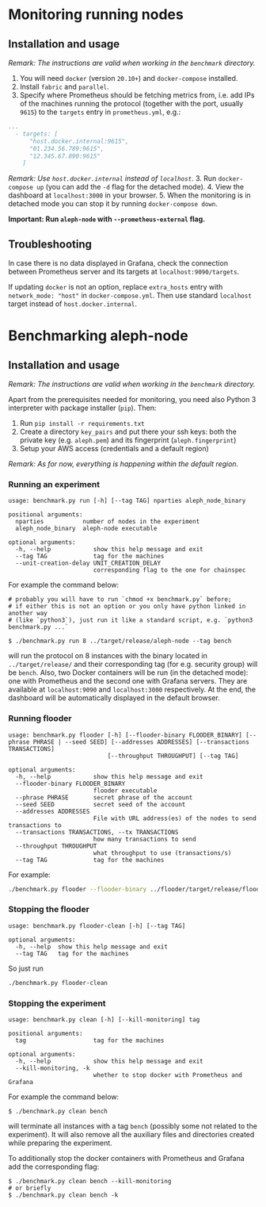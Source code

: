 # Monitoring running nodes

## Installation and usage

_Remark: The instructions are valid when working in the `benchmark` directory._

1. You will need `docker` (version `20.10+`) and `docker-compose` installed.
2. Install `fabric` and `parallel`.
3. Specify where Prometheus should be fetching metrics from, i.e. add IPs of the machines running the protocol 
(together with the port, usually `9615`) to the `targets` entry in `prometheus.yml`, e.g.:
```yml
...
  - targets: [
      "host.docker.internal:9615",
      "01.234.56.789:9615",
      "12.345.67.890:9615"
    ]
```
_Remark: Use `host.docker.internal` instead of `localhost`_.
3. Run `docker-compose up` (you can add the `-d` flag for the detached mode).
4. View the dashboard at `localhost:3000` in your browser.
5. When the monitoring is in detached mode you can stop it by running `docker-compose down`.

**Important: Run `aleph-node` with `--prometheus-external` flag.**

## Troubleshooting

In case there is no data displayed in Grafana, check the connection between Prometheus server and its targets at 
`localhost:9090/targets`.

If updating `docker` is not an option, replace `extra_hosts` entry with `network_mode: "host"` in `docker-compose.yml`. 
Then use standard `localhost` target instead of `host.docker.internal`.

# Benchmarking aleph-node

## Installation and usage

_Remark: The instructions are valid when working in the `benchmark` directory._

Apart from the prerequisites needed for monitoring, you need also Python 3 interpreter with package installer (`pip`). Then:

1. Run `pip install -r requirements.txt`
2. Create a directory `key_pairs` and put there your ssh keys: both the private key (e.g. `aleph.pem`) and its fingerprint (`aleph.fingerprint`)
3. Setup your AWS access (credentials and a default region)

_Remark: As for now, everything is happening within the default region._

### Running an experiment

```
usage: benchmark.py run [-h] [--tag TAG] nparties aleph_node_binary

positional arguments:
  nparties           number of nodes in the experiment
  aleph_node_binary  aleph-node executable

optional arguments:
  -h, --help            show this help message and exit
  --tag TAG             tag for the machines
  --unit-creation-delay UNIT_CREATION_DELAY
                        corresponding flag to the one for chainspec
```

For example the command below:
```shell
# probably you will have to run `chmod +x benchmark.py` before;
# if either this is not an option or you only have python linked in another way
# (like `python3`), just run it like a standard script, e.g. `python3 benchmark.py ...`

$ ./benchmark.py run 8 ../target/release/aleph-node --tag bench
```

will run the protocol on 8 instances with the binary located in `../target/release/` and their corresponding tag 
(for e.g. security group) will be `bench`. Also, two Docker containers will be run (in the detached mode):
one with Prometheus and the second one with Grafana servers.
They are available at `localhost:9090` and `localhost:3000` respectively.
At the end, the dashboard will be automatically displayed in the default browser.


### Running flooder
```
usage: benchmark.py flooder [-h] [--flooder-binary FLOODER_BINARY] [--phrase PHRASE | --seed SEED] [--addresses ADDRESSES] [--transactions TRANSACTIONS]
                            [--throughput THROUGHPUT] [--tag TAG]

optional arguments:
  -h, --help            show this help message and exit
  --flooder-binary FLOODER_BINARY
                        flooder executable
  --phrase PHRASE       secret phrase of the account
  --seed SEED           secret seed of the account
  --addresses ADDRESSES
                        File with URL address(es) of the nodes to send transactions to
  --transactions TRANSACTIONS, --tx TRANSACTIONS
                        how many transactions to send
  --throughput THROUGHPUT
                        what throughput to use (transactions/s)
  --tag TAG             tag for the machines
```

For example:
```bash
./benchmark.py flooder --flooder-binary ../flooder/target/release/flooder --addresses ./addresses --transactions=100 --phrase="..."
```


### Stopping the flooder
```
usage: benchmark.py flooder-clean [-h] [--tag TAG]

optional arguments:
  -h, --help  show this help message and exit
  --tag TAG   tag for the machines
```
So just run
```bash
./benchmark.py flooder-clean
```

### Stopping the experiment

```
usage: benchmark.py clean [-h] [--kill-monitoring] tag

positional arguments:
  tag                   tag for the machines

optional arguments:
  -h, --help            show this help message and exit
  --kill-monitoring, -k
                        whether to stop docker with Prometheus and Grafana
```

For example the command below:
```shell
$ ./benchmark.py clean bench
```

will terminate all instances with a tag `bench` (possibly some not related to the experiment). 
It will also remove all the auxiliary files and directories created while preparing the experiment.

To additionally stop the docker containers with Prometheus and Grafana add the corresponding flag:
```shell
$ ./benchmark.py clean bench --kill-monitoring
# or briefly
$ ./benchmark.py clean bench -k
```
